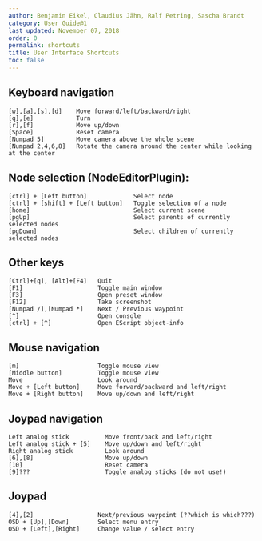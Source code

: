 ```yaml
---
author: Benjamin Eikel, Claudius Jähn, Ralf Petring, Sascha Brandt
category: User Guide@1
last_updated: November 07, 2018
order: 0
permalink: shortcuts
title: User Interface Shortcuts
toc: false
---
```


## Keyboard navigation

	[w],[a],[s],[d]    Move forward/left/backward/right
	[q],[e]            Turn
	[r],[f]            Move up/down
	[Space]            Reset camera
	[Numpad 5]         Move camera above the whole scene
	[Numpad 2,4,6,8]   Rotate the camera around the center while looking at the center

## Node selection (NodeEditorPlugin):

	[ctrl] + [Left button]             Select node
	[ctrl] + [shift] + [Left button]   Toggle selection of a node
	[home]                             Select current scene
	[pgUp]                             Select parents of currently selected nodes
	[pgDown]                           Select children of currently selected nodes
	
## Other keys

	[Ctrl]+[q], [Alt]+[F4]   Quit
	[F1]                     Toggle main window
	[F3]                     Open preset window
	[F12]                    Take screenshot
	[Numpad /],[Numpad *]    Next / Previous waypoint
	[^]                      Open console
	[ctrl] + [^]             Open EScript object-info
	
## Mouse navigation

	[m]                      Toggle mouse view
	[Middle button]          Toggle mouse view
	Move                     Look around
	Move + [Left button]     Move forward/backward and left/right
	Move + [Right button]    Move up/down and left/right

## Joypad navigation

	Left analog stick          Move front/back and left/right
	Left analog stick + [5]    Move up/down and left/right
	Right analog stick         Look around
	[6],[8]                    Move up/down
	[10]                       Reset camera
	[9]???                     Toggle analog sticks (do not use!)

## Joypad

	[4],[2]                  Next/previous waypoint (??which is which???)
	OSD + [Up],[Down]        Select menu entry
	OSD + [Left],[Right]     Change value / select entry
